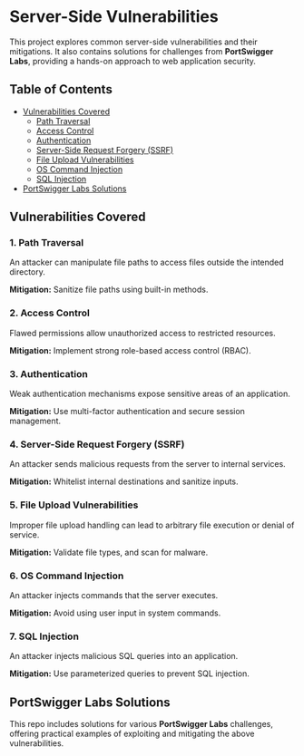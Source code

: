 # Server-Side Vulnerabilities

This project explores common server-side vulnerabilities and their mitigations. It also contains solutions for challenges from **PortSwigger Labs**, providing a hands-on approach to web application security.

## Table of Contents
- [Vulnerabilities Covered](#vulnerabilities-covered)
  - [Path Traversal](#1-path-traversal)
  - [Access Control](#2-access-control)
  - [Authentication](#3-authentication)
  - [Server-Side Request Forgery (SSRF)](#4-server-side-request-forgery-ssrf)
  - [File Upload Vulnerabilities](#5-file-upload-vulnerabilities)
  - [OS Command Injection](#6-os-command-injection)
  - [SQL Injection](#7-sql-injection)
- [PortSwigger Labs Solutions](#portswigger-labs-solutions)

## Vulnerabilities Covered

### 1. **Path Traversal**
An attacker can manipulate file paths to access files outside the intended directory.

**Mitigation:** Sanitize file paths using built-in methods.

### 2. **Access Control**
Flawed permissions allow unauthorized access to restricted resources.

**Mitigation:** Implement strong role-based access control (RBAC).

### 3. **Authentication**
Weak authentication mechanisms expose sensitive areas of an application.

**Mitigation:** Use multi-factor authentication and secure session management.

### 4. **Server-Side Request Forgery (SSRF)**
An attacker sends malicious requests from the server to internal services.

**Mitigation:** Whitelist internal destinations and sanitize inputs.

### 5. **File Upload Vulnerabilities**
Improper file upload handling can lead to arbitrary file execution or denial of service.

**Mitigation:** Validate file types, and scan for malware.

### 6. **OS Command Injection**
An attacker injects commands that the server executes.

**Mitigation:** Avoid using user input in system commands.

### 7. **SQL Injection**
An attacker injects malicious SQL queries into an application.

**Mitigation:** Use parameterized queries to prevent SQL injection.

## PortSwigger Labs Solutions

This repo includes solutions for various **PortSwigger Labs** challenges, offering practical examples of exploiting and mitigating the above vulnerabilities.


